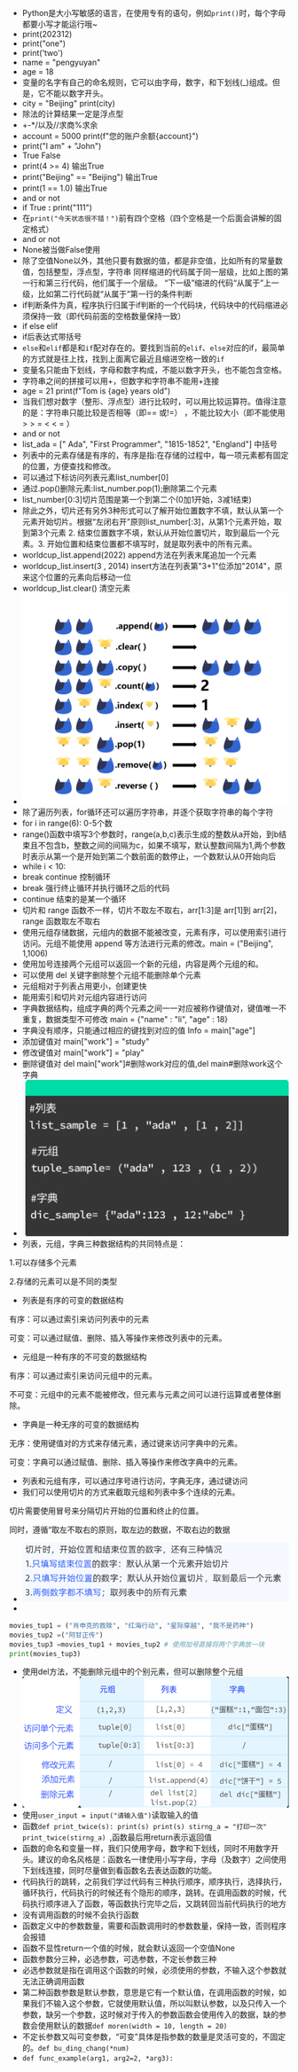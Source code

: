 - Python是大小写敏感的语言，在使用专有的语句，例如`print()`时，每个字母都要小写才能运行哦~
- print(202312)
- print("one")
- print('two')
- name = "pengyuyan"
- age = 18
- 变量的名字有自己的命名规则，它可以由字母，数字，和下划线(_)组成。但是，它不能以数字开头。
- city = "Beijing"   print(city)
- 除法的计算结果一定是浮点型
- +-*/以及//求商%求余
- account = 5000
print(f"您的账户余额{account}")
- print("I am" + "John")
- True False
- print(4 >= 4) 输出True
- print("Beijing" == "Beijing") 输出True
- print(1 == 1.0) 输出True
- and or not
- if True **:**     print("111")
- 在`print("今天状态很不错！")`前有四个空格（四个空格是一个后面会讲解的固定格式）
- and or not
- None被当做False使用
- 除了空值None以外，其他只要有数据的值，都是非空值，比如所有的常量数值，包括整型，浮点型，字符串
同样缩进的代码属于同一层级，比如上图的第一行和第三行代码，他们属于一个层级。
“下一级”缩进的代码“从属于”上一级，比如第二行代码就“从属于”第一行的条件判断
- if判断条件为真，程序执行归属于if判断的一个代码块，代码块中的代码缩进必须保持一致（即代码前面的空格数量保持一致）
- if else elif
- if后表达式带括号
- `else`和`elif`都是和`if`配对存在的。要找到当前的`elif`、`else`对应的if，最简单的方式就是往上找，找到上面离它最近且缩进空格一致的`if`
- 变量名只能由下划线，字母和数字构成，不能以数字开头，也不能包含空格。
- 字符串之间的拼接可以用+，但数字和字符串不能用+连接
- age = 21 print(f"Tom is {age} years old")
- 当我们想对数字（整形、浮点型）进行比较时，可以用比较运算符。值得注意的是：字符串只能比较是否相等（即== 或!=） ，不能比较大小（即不能使用 > > = < < = ）
- and or not
- list_ada = [" Ada", "First Programmer", "1815-1852", "England"] 中括号
- 列表中的元素存储是有序的，有序是指:在存储的过程中，每一项元素都有固定的位置，方便查找和修改。
- 可以通过下标访问列表元素list_number[0]
- 通过.pop()删除元素:list_number.pop(1);删除第二个元素
- list_number[0:3]切片范围是第一个到第二个(0加1开始，3减1结束)
- 除此之外，切片还有另外3种形式可以了解开始位置数字不填，默认从第一个元素开始切片。根据“左闭右开”原则list_number[:3]，从第1个元素开始，取到第3个元素 2. 结束位置数字不填，默认从开始位置切片，取到最后一个元素。3. 开始位置和结束位置都不填写时，就是取列表中的所有元素。
- worldcup_list.append(2022) append方法在列表末尾追加一个元素
- worldcup_list.insert(3 , 2014) insert方法在列表第"3+1"位添加"2014"，原来这个位置的元素向后移动一位
- worldcup_list.clear() 清空元素
- ![输入图片说明](/imgs/2024-07-07/U0qVEpuT6FjzhwiS.png)
- 除了遍历列表，for循环还可以遍历字符串，并逐个获取字符串的每个字符
- for i in range(6): 0-5个数
- range()函数中填写3个参数时，range(a,b,c)表示生成的整数从a开始，到b结束且不包含b，整数之间的间隔为c，如果不填写，默认整数间隔为1,两个参数时表示从第一个是开始到第二个数前面的数停止，一个数默认从0开始向后
- while i < 10:
- break continue 控制循环
- break 强行终止循环并执行循环之后的代码
- continue 结束的是某一个循环
- 切片和 range 函数不一样，切片不取左不取右，arr[1:3]是 arr[1]到 arr[2]，range 函数取左不取右
- 使用元组存储数据，元组内的数据不能被改变，元素有序，可以使用索引进行访问。元组不能使用 append 等方法进行元素的修改。main = ("Beijing", 1,1006)
- 使用加号连接两个元组可以返回一个新的元组，内容是两个元组的和。
- 可以使用 del 关键字删除整个元组不能删除单个元素
- 元组相对于列表占用更小，创建更快
- 能用索引和切片对元组内容进行访问
- 字典数据结构，组成字典的两个元素之间一一对应被称作键值对，键值唯一不重复，数据类型不可修改 main = {"name" : "li", "age" : 18}
- 字典没有顺序，只能通过相应的键找到对应的值 Info = main["age"]
- 添加键值对 main["work"] = "study"
- 修改键值对 main["work"] = "play"
- 删除键值对 del main["work"]#删除work对应的值,del main#删除work这个字典
- ![输入图片说明](/imgs/2024-07-09/FN70nsczBR63fmxu.png)
- 列表，元组，字典三种数据结构的共同特点是：

1.可以存储多个元素

2.存储的元素可以是不同的类型
- 列表是有序的可变的数据结构

有序：可以通过索引来访问列表中的元素

可变：可以通过赋值、删除、插入等操作来修改列表中的元素。
- 元组是一种有序的不可变的数据结构

有序：可以通过索引来访问元组中的元素。

不可变：元组中的元素不能被修改，但元素与元素之间可以进行运算或者整体删除。
- 字典是一种无序的可变的数据结构

无序：使用键值对的方式来存储元素，通过键来访问字典中的元素。

可变：字典可以通过赋值、删除、插入等操作来修改字典中的元素。
- 列表和元组有序，可以通过序号进行访问，字典无序，通过键访问
- 我们可以使用切片的方式来截取元组和列表中多个连续的元素。

切片需要使用冒号来分隔切片开始的位置和终止的位置。

同时，遵循“取左不取右的原则，取左边的数据，不取右边的数据
- ![输入图片说明](/imgs/2024-07-09/UTNe6jU6ZVsScwJN.png)
- 
 ```py
movies_tup1 = ("肖申克的救赎", "红海行动", "星际穿越", "我不是药神")
movies_tup2 =("阿甘正传")
movies_tup3 =movies_tup1 + movies_tup2 # 使用加号直接将两个字典放一块
print(movies_tup3)
```
- 使用del方法，不能删除元组中的个别元素，但可以删除整个元组
- ![输入图片说明](/imgs/2024-07-09/53lVYvz9jQ7tLrtU.png)
- 使用`user_input = input("请输入值")`读取输入的值
- 函数`def print_twice(s): print(s) print(s) stirng_a = "打印一次" print_twice(stirng_a) `,函数最后用return表示返回值
- 函数的命名和变量一样，我们只使用字母，数字和下划线，同时不用数字开头。建议的命名风格是：函数名一律使用小写字母，字母（及数字）之间使用下划线连接，同时尽量做到看函数名去表达函数的功能。
- 代码执行的跳转，之前我们学过代码有三种执行顺序，顺序执行，选择执行，循环执行，代码执行的时候还有个隐形的顺序，跳转。在调用函数的时候，代码执行顺序进入了函数，等函数执行完毕之后，又跳转回当前代码执行的地方
- 没有调用函数的时候不会执行函数
- 函数定义中的参数数量，需要和函数调用时的参数数量，保持一致，否则程序会报错
- 函数不显性return一个值的时候，就会默认返回一个空值None
- 函数参数分三种，必选参数，可选参数，不定长参数三种
- 必选参数就是指在调用这个函数的时候，必须使用的参数，不输入这个参数就无法正确调用函数
- 第二种函数参数是默认参数，意思是它有一个默认值，在调用函数的时候，如果我们不输入这个参数，它就使用默认值，所以叫默认参数，以及只传入一个参数，缺另一个参数，这时候对于传入的参数函数会使用传入的数据，缺的参数会使用默认的数据`def moren(width = 10, length = 20)`
- 不定长参数又叫可变参数，“可变”具体是指参数的数量是灵活可变的，不固定的。`def bu_ding_chang(*num)`
- `def func_example(arg1, arg2=2, *arg3):`

<!--stackedit_data:
eyJoaXN0b3J5IjpbMTg5MzUyNjQwOSwtMTE3NzM1ODc0LDU0Mj
Q4NTg3OCwtMTE4MjE4NzI2MiwxMjE0MTAyNTc4LDE0MDc5NjY3
NDAsLTk4NDg5Mzc0NSwzNzg0NTA4ODMsNzgyMjUxMjczLC05MT
IxNjY1MzcsLTE5OTkxMDk3MTAsLTIzNjAwMTk1MSwtOTIxNjM4
NzMsLTY1NDUzMDg1OCwtMTY0MjcwMjY2MywtMTAzMDIzNDQwMS
wtMTU1NzYzOTM2MCwtMjAyMDMyNjA5NSwxODk4NjYxOTM2LDMx
ODQzNTQ1Ml19
-->